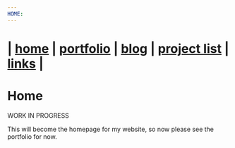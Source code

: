 ```yaml
---
HOME: 
---
```


| [home](/) | [portfolio](/portfolio) | [blog](/blog) | [project list](/project_list) | [links](/links) |
============================================

# Home

WORK IN PROGRESS

This will become the homepage for my website, so now please see the portfolio for now.